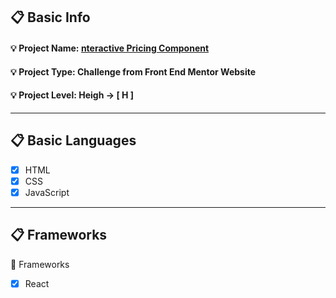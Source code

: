 ## :clipboard: Basic Info
  #### :bulb: Project Name: [**nteractive Pricing Component**](https://a7m3d000.github.io/H--Interactive-Pricing-Component/)
  #### :bulb: Project Type: **Challenge** from **Front End Mentor** Website 
  #### :bulb: Project Level: **Heigh** -> **[ H ]**

---

## :clipboard: Basic Languages
 - [x] HTML
 - [x] CSS
 - [x] JavaScript

---

## :clipboard: Frameworks
 :pushpin: Frameworks
   - [x] React


